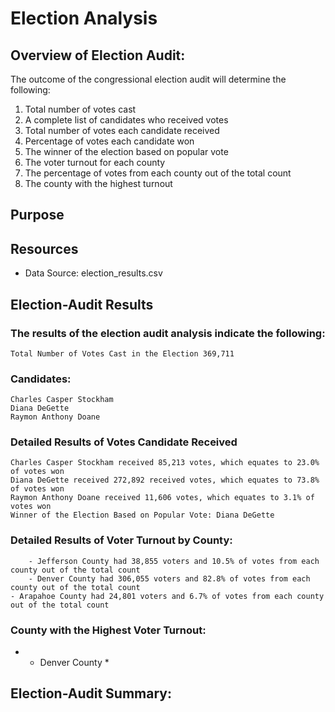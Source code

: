 # Election Analysis 

## Overview of Election Audit:

The outcome of the congressional election audit will determine the following:

1.	Total number of votes cast
2.	A complete list of candidates who received votes
3.	Total number of votes each candidate received
4.	Percentage of votes each candidate won
5.	The winner of the election based on popular vote
6.	The voter turnout for each county
7.	The percentage of votes from each county out of the total count
8.	The county with the highest turnout


## Purpose



## Resources

- Data Source: election_results.csv


## Election-Audit Results

### The results of the election audit analysis indicate the following:
   
	Total Number of Votes Cast in the Election 369,711

### Candidates:

	Charles Casper Stockham
	Diana DeGette
	Raymon Anthony Doane

### Detailed Results of Votes Candidate Received

	Charles Casper Stockham received 85,213 votes, which equates to 23.0% of votes won
	Diana DeGette received 272,892 received votes, which equates to 73.8% of votes won
	Raymon Anthony Doane received 11,606 votes, which equates to 3.1% of votes won
	Winner of the Election Based on Popular Vote: Diana DeGette

### Detailed Results of Voter Turnout by County:

        - Jefferson County had 38,855 voters and 10.5% of votes from each county out of the total count
        - Denver County had 306,055 voters and 82.8% of votes from each county out of the total count
	- Arapahoe County had 24,801 voters and 6.7% of votes from each county out of the total count
	
### County with the Highest Voter Turnout:
	
- * Denver County *

	
## Election-Audit Summary:



